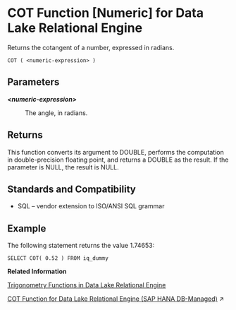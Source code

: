 <!-- loioa540f97a84f21015bfc68a88c0565f03 -->

# COT Function \[Numeric\] for Data Lake Relational Engine

Returns the cotangent of a number, expressed in radians.



```
COT ( <numeric-expression> )
```



<a name="loioa540f97a84f21015bfc68a88c0565f03__COT_parm1"/>

## Parameters


<dl>
<dt><b>

*<numeric-expression\>*

</b></dt>
<dd>

The angle, in radians.



</dd>
</dl>



<a name="loioa540f97a84f21015bfc68a88c0565f03__COT_returns1"/>

## Returns

This function converts its argument to DOUBLE, performs the computation in double-precision floating point, and returns a DOUBLE as the result. If the parameter is NULL, the result is NULL.



<a name="loioa540f97a84f21015bfc68a88c0565f03__COT_standards1"/>

## Standards and Compatibility

-   SQL – vendor extension to ISO/ANSI SQL grammar



<a name="loioa540f97a84f21015bfc68a88c0565f03__COT_example1"/>

## Example

The following statement returns the value 1.74653:

```
SELECT COT( 0.52 ) FROM iq_dummy
```

**Related Information**  


[Trigonometry Functions in Data Lake Relational Engine](trigonometry-functions-in-data-lake-relational-engine-caafd14.md "Some numeric functions return trigonometric information.")

[COT Function for Data Lake Relational Engine (SAP HANA DB-Managed)](https://help.sap.com/viewer/a898e08b84f21015969fa437e89860c8/2023_2_QRC/en-US/efe32d94c2374ba4a64f6cac2dfe2cbc.html "Returns the cotangent of a number, expressed in radians.") :arrow_upper_right:

